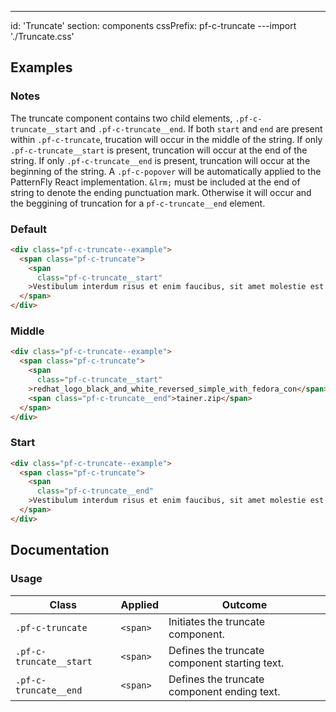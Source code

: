 ---
id: 'Truncate'
section: components
cssPrefix: pf-c-truncate
---import './Truncate.css'

## Examples

### Notes

The truncate component contains two child elements, `.pf-c-truncate__start` and `.pf-c-truncate__end`. If both `start` and `end` are present within `.pf-c-truncate`, trucation will occur in the middle of the string. If only `.pf-c-truncate__start` is present, truncation will occur at the end of the string. If only `.pf-c-truncate__end` is present, truncation will occur at the beginning of the string. A `.pf-c-popover` will be automatically applied to the PatternFly React implementation. `&lrm;` must be included at the end of string to denote the ending punctuation mark. Otherwise it will occur and the beggining of truncation for a `pf-c-truncate__end` element.

### Default

```html
<div class="pf-c-truncate--example">
  <span class="pf-c-truncate">
    <span
      class="pf-c-truncate__start"
    >Vestibulum interdum risus et enim faucibus, sit amet molestie est accumsan.</span>
  </span>
</div>

```

### Middle

```html
<div class="pf-c-truncate--example">
  <span class="pf-c-truncate">
    <span
      class="pf-c-truncate__start"
    >redhat_logo_black_and_white_reversed_simple_with_fedora_con</span>
    <span class="pf-c-truncate__end">tainer.zip</span>
  </span>
</div>

```

### Start

```html
<div class="pf-c-truncate--example">
  <span class="pf-c-truncate">
    <span
      class="pf-c-truncate__end"
    >Vestibulum interdum risus et enim faucibus, sit amet molestie est accumsan.&lrm;</span>
  </span>
</div>

```

## Documentation

### Usage

| Class | Applied | Outcome |
| -- | -- | -- |
| `.pf-c-truncate` | `<span>` | Initiates the truncate component. |
| `.pf-c-truncate__start` | `<span>` | Defines the truncate component starting text. |
| `.pf-c-truncate__end` | `<span>` | Defines the truncate component ending text. |
